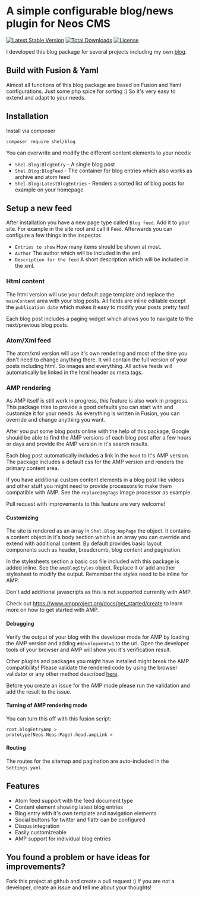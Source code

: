 # A simple configurable blog/news plugin for Neos CMS                                

[![Latest Stable Version](https://poser.pugx.org/shel/blog/v/stable)](https://packagist.org/packages/shel/blog)
[![Total Downloads](https://poser.pugx.org/shel/blog/downloads)](https://packagist.org/packages/shel/blog)
[![License](https://poser.pugx.org/shel/blog/license)](https://packagist.org/packages/shel/blog)

I developed this blog package for several projects including my own [blog](http://www.mind-the-seb.de).

## Build with Fusion & Yaml

Almost all functions of this blog package are based on Fusion and Yaml configurations. 
Just some php spice for sorting :)
So it's very easy to extend and adapt to your needs.

## Installation

Install via composer

`composer require shel/blog`

You can overwrite and modify the different content elements to your needs:

* `Shel.Blog:BlogEntry` - A single blog post
* `Shel.Blog:BlogFeed` - The container for blog entries which also works as archive and atom feed
* `Shel.Blog:LatestBlogEntries` - Renders a sorted list of blog posts for example on your homepage 

## Setup a new feed
 
After installation you have a new page type called `Blog feed`.
Add it to your site. For example in the site root and call it `Feed`.
Afterwards you can configure a few things in the inspector.

* `Entries to show` How many items should be shown at most.
* `Author` The author which will be included in the xml.
* `Description for the feed` A short description which will be included in the xml.

### Html content

The html version will use your default page template and replace the `mainContent` area with your blog posts.
All fields are inline editable except the `publication date` which makes it easy to modify your posts pretty fast!

Each blog post includes a paging widget which allows you to navigate to the next/previous blog posts.

### Atom/Xml feed 

The atom/xml version will use it's own rendering and most of the time you don't need to change anything there.
It will contain the full version of your posts including html. So images and everything.
All active feeds will automatically be linked in the html header as meta tags.

### AMP rendering

As AMP itself is still work in progress, this feature is also work in progress.
This package tries to provide a good defaults you can start with and customize it for your needs.
As everything is written in Fusion, you can override and change anything you want.

After you put some blog posts online with the help of this package, Google should be able to find the AMP 
versions of each blog post after a few hours or days and provide the AMP version in it's search results.

Each blog post automatically includes a link in the `head` to it's AMP version.
The package includes a default css for the AMP version and renders the primary content area.

If you have additional custom content elements in a blog post like videos and other stuff
you might need to provide processors to make them compatible with AMP. 
See the `replaceImgTags` image processor as example.

Pull request with improvements to this feature are very welcome!

#### Customizing

The site is rendered as an array in `Shel.Blog:AmpPage` the object.
It contains a content object in it's body section which is an array you can override and extend with additional content.
By default provides basic layout components such as header, breadcrumb, blog content and pagination.

In the stylesheets section a basic css file included with this package is added inline. See the `ampBlogStyles` object.
Replace it or add another stylesheet to modify the output. Remember the styles need to be inline for AMP.

Don't add additional javascripts as this is not supported currently with AMP.

Check out https://www.ampproject.org/docs/get_started/create to learn more on how to get started with AMP.

#### Debugging

Verify the output of your blog with the developer mode for AMP by loading the AMP version and 
adding `#development=1` to the url.
Open the developer tools of your browser and AMP will show you it's verification result.    

Other plugins and packages you might have installed might break the AMP compatibility!
Please validate the rendered code by using the browser validator or any other method 
described [here](https://www.ampproject.org/docs/fundamentals/validate).

Before you create an issue for the AMP mode please run the validation and add the result to the issue.

#### Turning of AMP rendering mode

You can turn this off with this fusion script:

    root.blogEntryAmp >
    prototype(Neos.Neos:Page).head.ampLink >

#### Routing

The routes for the sitemap and pagination are auto-included in the `Settings.yaml`.

## Features

* Atom feed support with the feed document type
* Content element showing latest blog entries
* Blog entry with it's own template and navigation elements
* Social buttons for twitter and flattr can be configured
* Disqus integration
* Easily customizeable
* AMP support for individual blog entries

## You found a problem or have ideas for improvements?

Fork this project at github and create a pull request :)
If you are not a developer, create an issue and tell me about your thoughts!
